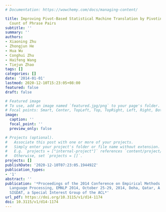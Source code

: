 ```yaml
---
# Documentation: https://wowchemy.com/docs/managing-content/

title: Improving Pivot-Based Statistical Machine Translation by Pivoting the Co-occurrence
  Count of Phrase Pairs
subtitle: ''
summary: ''
authors:
- Xiaoning Zhu
- Zhongjun He
- Hua Wu
- Conghui Zhu
- Haifeng Wang
- Tiejun Zhao
tags: []
categories: []
date: '2014-01-01'
lastmod: 2020-12-10T15:23:05+08:00
featured: false
draft: false

# Featured image
# To use, add an image named `featured.jpg/png` to your page's folder.
# Focal points: Smart, Center, TopLeft, Top, TopRight, Left, Right, BottomLeft, Bottom, BottomRight.
image:
  caption: ''
  focal_point: ''
  preview_only: false

# Projects (optional).
#   Associate this post with one or more of your projects.
#   Simply enter your project's folder or file name without extension.
#   E.g. `projects = ["internal-project"]` references `content/project/deep-learning/index.md`.
#   Otherwise, set `projects = []`.
projects: []
publishDate: '2020-12-10T07:23:05.194492Z'
publication_types:
- '1'
abstract: ''
publication: '*Proceedings of the 2014 Conference on Empirical Methods in Natural
  Language Processing, EMNLP 2014, October 25-29, 2014, Doha, Qatar, A meeting of
  SIGDAT, a Special Interest Group of the ACL*'
url_pdf: https://doi.org/10.3115/v1/d14-1174
doi: 10.3115/v1/d14-1174
---
```

